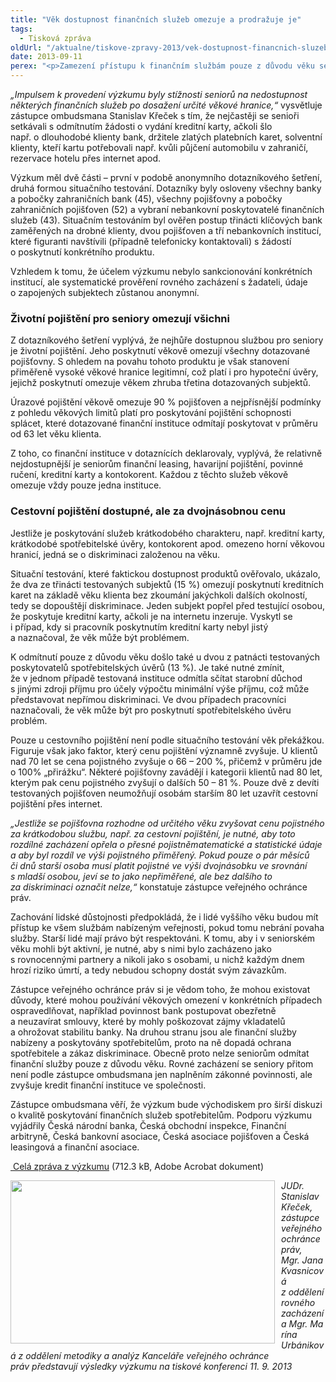 ```yaml
---
title: "Věk dostupnost finančních služeb omezuje a prodražuje je"
tags:
  - Tisková zpráva
oldUrl: "/aktualne/tiskove-zpravy-2013/vek-dostupnost-financnich-sluzeb-omezuje-a-prodrazuje-je"
date: 2013-09-11
perex: "<p>Zamezení přístupu k finančním službám pouze z důvodu věku se v České republice vyskytuje, i když v ne příliš vysoké míře. Vyšší věk však v některých případech pořízení určitého finančního produktu či služby výrazně prodražuje. Tyto závěry vyplývají z výzkumu, který vůbec poprvé v České republice soustavněji zmapoval dostupnost finančních produktů starším klientům, a tedy jejich možnou diskriminaci z důvodu věku.</p>"
---
```


<!-- imported from the old website -->

<p><em>„Impulsem k provedení výzkumu byly stížnosti seniorů na nedostupnost některých finančních služeb po dosažení určité věkové hranice,“</em> vysvětluje zástupce ombudsmana Stanislav Křeček s tím, že nejčastěji se senioři setkávali s odmítnutím žádosti o vydání kreditní karty, ačkoli šlo např. o dlouhodobé klienty bank, držitele zlatých platebních karet, solventní klienty, kteří kartu potřebovali např. kvůli půjčení automobilu v zahraničí, rezervace hotelu přes internet apod.</p><p>Výzkum měl dvě části – první v podobě anonymního dotazníkového šetření, druhá formou situačního testování. Dotazníky byly osloveny všechny banky a pobočky zahraničních bank (45), všechny pojišťovny a pobočky zahraničních pojišťoven (52) a vybraní nebankovní poskytovatelé finančních služeb (43). Situačním testováním byl ověřen postup třinácti klíčových bank zaměřených na drobné klienty, dvou pojišťoven a tří nebankovních institucí, které figuranti navštívili (případně telefonicky kontaktovali) s žádostí o poskytnutí konkrétního produktu.</p><p>Vzhledem k tomu, že účelem výzkumu nebylo sankcionování konkrétních institucí, ale systematické prověření rovného zacházení s žadateli, údaje o zapojených subjektech zůstanou anonymní.</p><h3>Životní pojištění pro seniory omezují všichni</h3><p>Z dotazníkového šetření vyplývá, že nejhůře dostupnou službou pro seniory je životní pojištění. Jeho poskytnutí věkově omezují všechny dotazované pojišťovny. S ohledem na povahu tohoto produktu je však stanovení přiměřeně vysoké věkové hranice legitimní, což platí i pro hypoteční úvěry, jejichž poskytnutí omezuje věkem zhruba třetina dotazovaných subjektů.</p><p>Úrazové pojištění věkově omezuje 90 % pojišťoven a nejpřísnější podmínky z pohledu věkových limitů platí pro poskytování pojištění schopnosti splácet, které dotazované finanční instituce odmítají poskytovat v průměru od 63 let věku klienta.</p><p>Z toho, co finanční instituce v dotaznících deklarovaly, vyplývá, že relativně nejdostupnější je seniorům finanční leasing, havarijní pojištění, povinné ručení, kreditní karty a kontokorent. Každou z těchto služeb věkově omezuje vždy pouze jedna instituce.</p><h3>Cestovní pojištění dostupné, ale za dvojnásobnou cenu</h3><p>Jestliže je poskytování služeb krátkodobého charakteru, např. kreditní karty, krátkodobé spotřebitelské úvěry, kontokorent apod. omezeno horní věkovou hranicí, jedná se o diskriminaci založenou na věku.</p><p>Situační testování, které faktickou dostupnost produktů ověřovalo, ukázalo, že dva ze třinácti testovaných subjektů (15 %) omezují poskytnutí kreditních karet na základě věku klienta bez zkoumání jakýchkoli dalších okolností, tedy se dopouštějí diskriminace. Jeden subjekt popřel před testující osobou, že poskytuje kreditní karty, ačkoli je na internetu inzeruje. Vyskytl se i případ, kdy si pracovník poskytnutím kreditní karty nebyl jistý a naznačoval, že věk může být problémem.</p><p>K odmítnutí pouze z důvodu věku došlo také u dvou z patnácti testovaných poskytovatelů spotřebitelských úvěrů (13 %). Je také nutné zmínit, že v jednom případě testovaná instituce odmítla sčítat starobní důchod s jinými zdroji příjmu pro účely výpočtu minimální výše příjmu, což může představovat nepřímou diskriminaci. Ve dvou případech pracovníci naznačovali, že věk může být pro poskytnutí spotřebitelského úvěru problém.</p><p>Pouze u cestovního pojištění není podle situačního testování věk překážkou. Figuruje však jako faktor, který cenu pojištění významně zvyšuje. U klientů nad 70 let se cena pojistného zvyšuje o 66 – 200 %, přičemž v průměru jde o 100% „přirážku“. Některé pojišťovny zavádějí i kategorii klientů nad 80 let, kterým pak cenu pojistného zvyšují o dalších 50 – 81 %. Pouze dvě z devíti testovaných pojišťoven neumožňují osobám starším 80 let uzavřít cestovní pojištění přes internet.</p><p><em>„Jestliže se pojišťovna rozhodne od určitého věku zvyšovat cenu pojistného za krátkodobou službu, např. za cestovní pojištění, je nutné, aby toto rozdílné zacházení opřela o přesné pojistněmatematické a statistické údaje a aby byl rozdíl ve výši pojistného přiměřený. Pokud pouze o pár měsíců či dnů starší osoba musí platit pojistné ve výši dvojnásobku ve srovnání s mladší osobou, jeví se to jako nepřiměřené, ale bez dalšího to za diskriminaci označit nelze,“</em> konstatuje zástupce veřejného ochránce práv.</p><p>Zachování lidské důstojnosti předpokládá, že i lidé vyššího věku budou mít přístup ke všem službám nabízeným veřejnosti, pokud tomu nebrání povaha služby. Starší lidé mají právo být respektováni. K tomu, aby i v seniorském věku mohli být aktivní, je nutné, aby s nimi bylo zacházeno jako s rovnocennými partnery a nikoli jako s osobami, u nichž každým dnem hrozí riziko úmrtí, a tedy nebudou schopny dostát svým závazkům.</p><p>Zástupce veřejného ochránce práv si je vědom toho, že mohou existovat důvody, které mohou používání věkových omezení v konkrétních případech ospravedlňovat, například povinnost bank postupovat obezřetně a neuzavírat smlouvy, které by mohly poškozovat zájmy vkladatelů a ohrožovat stabilitu banky. Na druhou stranu jsou ale finanční služby nabízeny a poskytovány spotřebitelům, proto na ně dopadá ochrana spotřebitele a zákaz diskriminace. Obecně proto nelze seniorům odmítat finanční služby pouze z důvodu věku. Rovné zacházení se seniory přitom není podle zástupce ombudsmana jen naplněním zákonné povinnosti, ale zvyšuje kredit finanční instituce ve společnosti.</p><p>Zástupce ombudsmana věří, že výzkum bude východiskem pro širší diskuzi o kvalitě poskytování finančních služeb spotřebitelům. Podporu výzkumu vyjádřily Česká národní banka, Česká obchodní inspekce, Finanční arbitryně, Česká bankovní asociace, Česká asociace pojišťoven a Česká leasingová a finanční asociace.</p><p><a title="Otevření do nového okna" href="/uploads-import/DISKRIMINACE/Vyzkum/Vyzkum_financni-sluzby-pro-seniory_grafika.pdf" target="_blank"><img alt="" src="https://www.ochrance.cz/typo3/ext/od_linkdesc/icons/pdf.gif" class="od_linkdesc_icon" /> Celá zpráva z výzkumu</a> (712.3 kB, Adobe Acrobat dokument)</p><p><img src="https://www.ochrance.cz/uploads/RTEmagicC_TK-2013-09-11.jpg.jpg" style="PADDING-RIGHT: 10px; FLOAT: left" height="261" width="423" alt="" /><em>JUDr. Stanislav Křeček, zástupce veřejného ochránce práv, Mgr. Jana Kvasnicová z oddělení rovného zacházení a Mgr. Marína Urbániková z oddělení metodiky a analýz Kanceláře veřejného ochránce práv představují výsledky výzkumu na tiskové konferenci 11. 9. 2013</em></p>
